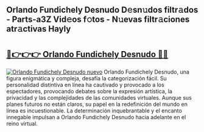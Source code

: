 ## Orlando Fundichely Desnudo D𝚎sn𝚞dos filtr𝚊dos - Parts-a3Z Vid𝚎os f𝚘tos - N𝚞evas filtr𝚊ciones atr𝚊ctivas HayIy

# <h2><a href="http://mb4dcen.tromn.icu/?c=Orlando+Fundichely+Desnudo">🔗👉👉👉 Orlando Fundichely Desnudo 🔗🔗</a></h2>

[![Orlando Fundichely Desnudo nuevo](https://i.imgur.com/pEAQMta.gif)](http://mb4dcen.tromn.icu/?c=Orlando+Fundichely+Desnudo)
Orlando Fundichely Desnudo, una figura enigmática y compleja, desafía la categorización fácil. Su personalidad distintiva en línea ha cautivado y provocado a los espectadores, provocando debates sobre la expresión artística, la privacidad y las complejidades de las comunidades virtuales. Aunque sus planes futuros no están claros, su papel en la redefinición del mundo en línea es incuestionable. La determinación inquebrantable y el encanto innegable impulsan a Orlando Fundichely Desnudo hacia adelante en el reino virtual.
